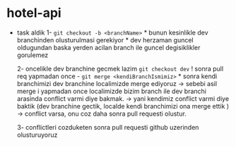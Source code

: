 # hotel-api

- task aldik 
    1- `git checkout -b <branchName>` 
        * bunun kesinlikle dev branchinden olusturulmasi gerekiyor
        * dev herzaman guncel oldugundan baska yerden acilan branch ile guncel degisiklikler gorulemez
    
    2-  oncelikle dev branchine gecmek lazim `git checkout dev`
        ! sonra  pull req yapmadan once - `git merge <kendiBranchIsmimiz>`
        * sonra kendi branchimizi dev branchine localimizde merge ediyoruz
        -> sebebi asil merge i yapmadan once localimizde bizim branch ile dev branchi arasinda conflict varmi diye bakmak.
        -> yani kendimiz conflict varmi diye baktik (dev branchine gectik, localde kendi branchimizi ona merge ettik )
        -> conflict varsa, onu coz daha sonra pull requesti olustur.

    3- conflictleri cozduketen sonra pull requesti github uzerinden olusturuyoruz
